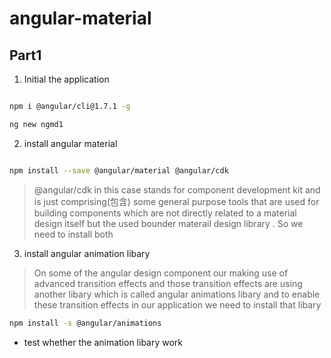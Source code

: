 # angular-material

## Part1

1. Initial the application

```bash

npm i @angular/cli@1.7.1 -g

ng new ngmd1

```

2. install angular material

```bash

npm install --save @angular/material @angular/cdk

```

> @angular/cdk in this case stands for component development kit and is just comprising(包含) some general purpose tools that are used for building components which are not directly related to a material design itself but the used bounder materail design library . So we need to install both 

3. install angular animation libary

> On some of the angular design component our making use of advanced transition effects and those transition effects are using another libary which is called angular animations libary and to enable these transition effects in our application we need to install that libary 

```bash
npm install -s @angular/animations

```

* test whether the animation libary work

